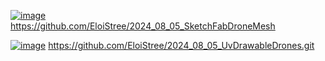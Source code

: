 [![image](https://github.com/user-attachments/assets/8f96d9cd-b36a-4118-a00e-3f8c72f0dcf7)](https://github.com/EloiStree/2024_08_05_SketchFabDroneMesh)  
https://github.com/EloiStree/2024_08_05_SketchFabDroneMesh


[![image](https://github.com/user-attachments/assets/544c37f9-5e04-4272-ba60-79a25b6cab3d)](https://github.com/EloiStree/2024_08_05_UvDrawableDrones.git)
https://github.com/EloiStree/2024_08_05_UvDrawableDrones.git
